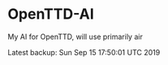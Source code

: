 # OpenTTD-AI
My AI for OpenTTD, will use primarily air

Latest backup: Sun Sep 15 17:50:01 UTC 2019
